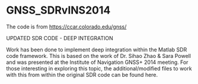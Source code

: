 # GNSS_SDRvINS2014
The code is from https://ccar.colorado.edu/gnss/

UPDATED SDR CODE - DEEP INTEGRATION

Work has been done to implement deep integration within the Matlab SDR code framework. This is based on the work of Dr. Sihao Zhao & Sara Powell and was presented at the Institute of Navigation GNSS+ 2014 meeting. For those interesting in exploring this topic, the additional/modified files to work with this from within the original SDR code can be found here.
